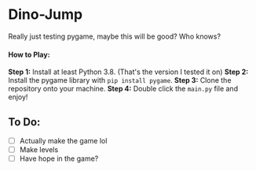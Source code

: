 # Dino-Jump
Really just testing pygame, maybe this will be good? Who knows?

#### How to Play:
**Step 1:** Install at least Python 3.8. (That's the version I tested it on) 
**Step 2:** Install the pygame library with `pip install pygame`.
**Step 3:** Clone the repository onto your machine.
**Step 4:** Double click the `main.py` file and enjoy!

## To Do:

 - [ ] Actually make the game lol
 - [ ] Make levels
 - [ ] Have hope in the game?

